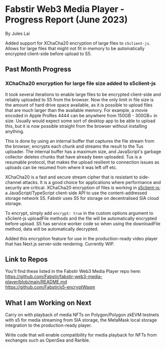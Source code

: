 # Fabstir Web3 Media Player - Progress Report (June 2023)

By Jules Lai

Added support for XChaCha20 encryption of large files to `s5client-js`. Allows for large files that might not fit in memory to be automatically encrypted client-side before upload to S5.

## Past Month Progress

### XChaCha20 encryption for large file size added to s5client-js

It took several iterations to enable large files to be encrypted client-side and reliably uploaded to S5 from the browser. Now the only limit in file size is the amount of hard drive space available, as it is possible to upload files that are much larger than the available memory. For example, a movie encoded in Apple ProRes 4444 can be anywhere from 150GB - 300GB+ in size. Usually would expect some sort of desktop app to be able to upload this, but it is now possible straight from the browser without installing anything.

This is done by using an internal buffer that captures the file stream from the browser, encrypts each chunk and streams the result to the Tus uploader. The internal buffer has a maximum size, and JavaScript's garbage collector deletes chunks that have already been uploaded. Tus is a resumable protocol, that makes the upload resilient to connection issues as uploads can be resumed from where it was left off etc.

XChaCha20 is a fast and secure stream cipher that is resistant to side-channel attacks. It is a good choice for applications where performance and security are critical. XChaCha20 encryption of files is working in [s5client-js](https://github.com/parajbs-dev/s5client-js); a JavaScript/TypeScript client-side API to use the content-addressed storage network S5. Fabstir uses S5 for storage on decentralised SIA cloud storage.

To encrypt, simply add `encrypt: true` in the custom options argument to s5client-js uploadFile methods and the file will be automatically encrypted before upload. S5 has service worker code so when using the downloadFile method, data will be automatically decrypted.

Added this encryption feature for use in the production-ready video player that has Next.js server-side rendering. Currently WIP.

## Link to Repos

You'll find these listed in the Fabstir Web3 Media Player repo here:  
<https://github.com/Fabstir/fabstir-web3-media-player/blob/main/README.md>  
<https://github.com/Fabstir/s5-encryptWasm>  

## What I am Working on Next

Carry on with playback of media NFTs on Polygon/Polygon zkEVM testnets with s5 for media streaming from SIA storage, the MetaMask local storage integration to the production-ready player.

Write code that will enable compatibility for media playback for NFTs from exchanges such as OpenSea and Rarible.
